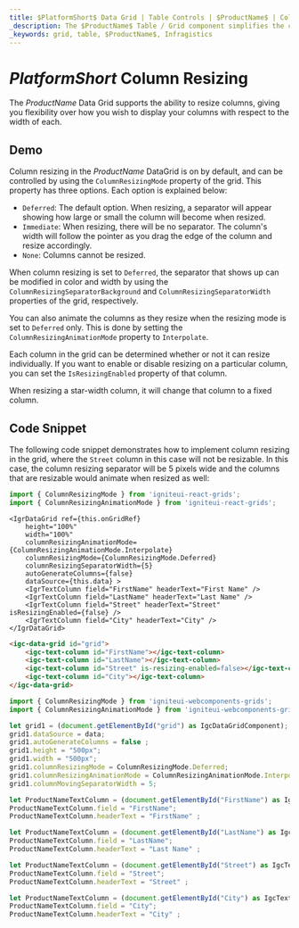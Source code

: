 ```yaml
---
title: $PlatformShort$ Data Grid | Table Controls | $ProductName$ | Column Types | Infragistics
_description: The $ProductName$ Table / Grid component simplifies the complexities of the grid domain into manageable API so that a user can bind a collection of data.
_keywords: grid, table, $ProductName$, Infragistics
---
```


# $PlatformShort$ Column Resizing

The $ProductName$ Data Grid supports the ability to resize columns, giving you flexibility over how you wish to display your columns with respect to the width of each.

## Demo


<code-view style="height: 600px" 
           data-demos-base-url="{environment:demosBaseUrl}" 
           iframe-src="{environment:demosBaseUrl}/grids/data-grid-column-resizing" >
</code-view>
<sample-button src="grids/data-grid/column-resizing"></sample-button>

<div class="divider--half"></div>

Column resizing in the $ProductName$ DataGrid is on by default, and can be controlled by using the `ColumnResizingMode` property of the grid. This property has three options. Each option is explained below:

- `Deferred`: The default option. When resizing, a separator will appear showing how large or small the column will become when resized.
- `Immediate`: When resizing, there will be no separator. The column's width will follow the pointer as you drag the edge of the column and resize accordingly.
- `None`: Columns cannot be resized.

When column resizing is set to `Deferred`, the separator that shows up can be modified in color and width by using the `ColumnResizingSeparatorBackground` and `ColumnResizingSeparatorWidth` properties of the grid, respectively.

You can also animate the columns as they resize when the resizing mode is set to `Deferred` only. This is done by setting the `ColumnResizingAnimationMode` property to `Interpolate`.

Each column in the grid can be determined whether or not it can resize individually. If you want to enable or disable resizing on a particular column, you can set the `IsResizingEnabled` property of that column.

When resizing a star-width column, it will change that column to a fixed column.

## Code Snippet

The following code snippet demonstrates how to implement column resizing in the grid, where the `Street` column in this case will not be resizable. In this case, the column resizing separator will be 5 pixels wide and the columns that are resizable would animate when resized as well:

```ts
import { ColumnResizingMode } from 'igniteui-react-grids';
import { ColumnResizingAnimationMode } from 'igniteui-react-grids';
```

```tsx
<IgrDataGrid ref={this.onGridRef}
    height="100%"
    width="100%"
    columnResizingAnimationMode={ColumnResizingAnimationMode.Interpolate}
    columnResizingMode={ColumnResizingMode.Deferred}
    columnResizingSeparatorWidth={5}
    autoGenerateColumns={false}
    dataSource={this.data} >
    <IgrTextColumn field="FirstName" headerText="First Name" />
    <IgrTextColumn field="LastName" headerText="Last Name" />
    <IgrTextColumn field="Street" headerText="Street" isResizingEnabled={false} />
    <IgrTextColumn field="City" headerText="City" />
</IgrDataGrid>
```

```html
<igc-data-grid id="grid">
    <igc-text-column id="FirstName"></igc-text-column>
    <igc-text-column id="LastName"></igc-text-column>
    <igc-text-column id="Street" is-resizing-enabled=false></igc-text-column>
    <igc-text-column id="City"></igc-text-column>
</igc-data-grid>
```

```ts
import { ColumnResizingMode } from 'igniteui-webcomponents-grids';
import { ColumnResizingAnimationMode } from 'igniteui-webcomponents-grids';

let grid1 = (document.getElementById("grid") as IgcDataGridComponent);
grid1.dataSource = data;
grid1.autoGenerateColumns = false ;
grid1.height = "500px";
grid1.width = "500px";
grid1.columnResizingMode = ColumnResizingMode.Deferred;
grid1.columnResizingAnimationMode = ColumnResizingAnimationMode.Interpolate;
grid1.columnMovingSeparatorWidth = 5;

let ProductNameTextColumn = (document.getElementById("FirstName") as IgcTextColumnComponent);
ProductNameTextColumn.field = "FirstName";
ProductNameTextColumn.headerText = "FirstName" ;

let ProductNameTextColumn = (document.getElementById("LastName") as IgcTextColumnComponent);
ProductNameTextColumn.field = "LastName";
ProductNameTextColumn.headerText = "Last Name" ;

let ProductNameTextColumn = (document.getElementById("Street") as IgcTextColumnComponent);
ProductNameTextColumn.field = "Street";
ProductNameTextColumn.headerText = "Street" ;

let ProductNameTextColumn = (document.getElementById("City") as IgcTextColumnComponent);
ProductNameTextColumn.field = "City";
ProductNameTextColumn.headerText = "City" ;
```